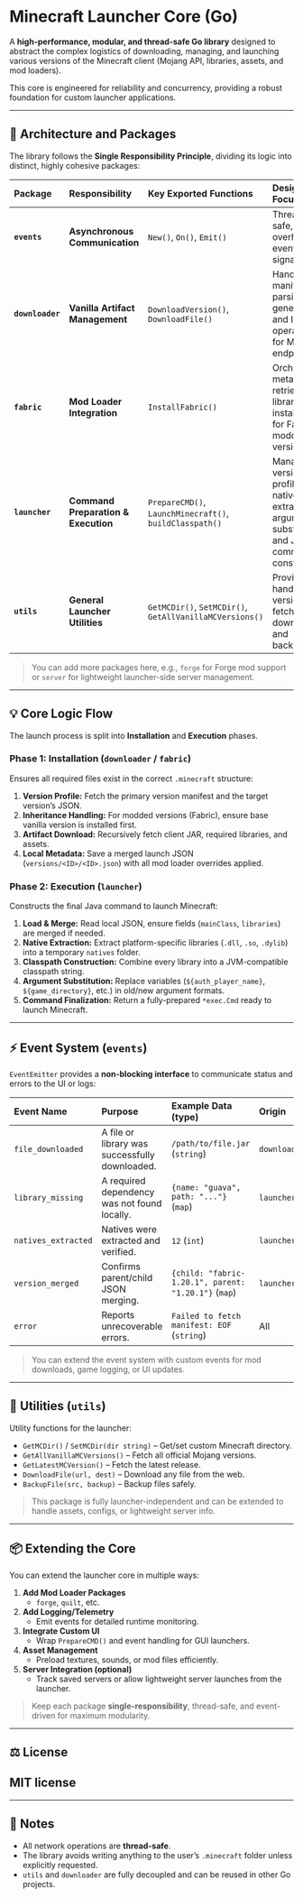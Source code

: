 # Minecraft Launcher Core (Go)

A **high-performance, modular, and thread-safe Go library** designed to abstract the complex logistics of downloading, managing, and launching various versions of the Minecraft client (Mojang API, libraries, assets, and mod loaders).

This core is engineered for reliability and concurrency, providing a robust foundation for custom launcher applications.

---

## 🎯 Architecture and Packages

The library follows the **Single Responsibility Principle**, dividing its logic into distinct, highly cohesive packages:

| Package | Responsibility | Key Exported Functions | Design Focus |
| :--- | :--- | :--- | :--- |
| **`events`** | **Asynchronous Communication** | `New()`, `On()`, `Emit()` | Thread-safe, minimal overhead event signaling. |
| **`downloader`** | **Vanilla Artifact Management** | `DownloadVersion()`, `DownloadFile()` | Handles manifest parsing, URL generation, and I/O operations for Mojang endpoints. |
| **`fabric`** | **Mod Loader Integration** | `InstallFabric()` | Orchestrates metadata retrieval and library installation for Fabric modded versions. |
| **`launcher`** | **Command Preparation & Execution** | `PrepareCMD()`, `LaunchMinecraft()`, `buildClasspath()` | Manages version profiles, native extraction, argument substitution, and JVM command construction. |
| **`utils`** | **General Launcher Utilities** | `GetMCDir()`, `SetMCDir()`, `GetAllVanillaMCVersions()` | Provides file handling, version fetching, downloads, and backups. |

> You can add more packages here, e.g., `forge` for Forge mod support or `server` for lightweight launcher-side server management.

---

## 💡 Core Logic Flow

The launch process is split into **Installation** and **Execution** phases.

### Phase 1: Installation (`downloader` / `fabric`)

Ensures all required files exist in the correct `.minecraft` structure:

1. **Version Profile:** Fetch the primary version manifest and the target version’s JSON.  
2. **Inheritance Handling:** For modded versions (Fabric), ensure base vanilla version is installed first.  
3. **Artifact Download:** Recursively fetch client JAR, required libraries, and assets.  
4. **Local Metadata:** Save a merged launch JSON (`versions/<ID>/<ID>.json`) with all mod loader overrides applied.  

### Phase 2: Execution (`launcher`)

Constructs the final Java command to launch Minecraft:

1. **Load & Merge:** Read local JSON, ensure fields (`mainClass`, `libraries`) are merged if needed.  
2. **Native Extraction:** Extract platform-specific libraries (`.dll`, `.so`, `.dylib`) into a temporary `natives` folder.  
3. **Classpath Construction:** Combine every library into a JVM-compatible classpath string.  
4. **Argument Substitution:** Replace variables (`${auth_player_name}`, `${game_directory}`, etc.) in old/new argument formats.  
5. **Command Finalization:** Return a fully-prepared `*exec.Cmd` ready to launch Minecraft.

---

## ⚡ Event System (`events`)

`EventEmitter` provides a **non-blocking interface** to communicate status and errors to the UI or logs:

| Event Name | Purpose | Example Data (type) | Origin |
| :--- | :--- | :--- | :--- |
| `file_downloaded` | A file or library was successfully downloaded. | `/path/to/file.jar` (`string`) | `downloader` |
| `library_missing` | A required dependency was not found locally. | `{name: "guava", path: "..."}` (`map`) | `launcher` |
| `natives_extracted` | Natives were extracted and verified. | `12` (`int`) | `launcher` |
| `version_merged` | Confirms parent/child JSON merging. | `{child: "fabric-1.20.1", parent: "1.20.1"}` (`map`) | `launcher` |
| `error` | Reports unrecoverable errors. | `Failed to fetch manifest: EOF` (`string`) | All |

> You can extend the event system with custom events for mod downloads, game logging, or UI updates.

---

## 🔧 Utilities (`utils`)

Utility functions for the launcher:

- `GetMCDir()` / `SetMCDir(dir string)` – Get/set custom Minecraft directory.  
- `GetAllVanillaMCVersions()` – Fetch all official Mojang versions.  
- `GetLatestMCVersion()` – Fetch the latest release.  
- `DownloadFile(url, dest)` – Download any file from the web.  
- `BackupFile(src, backup)` – Backup files safely.  

> This package is fully launcher-independent and can be extended to handle assets, configs, or lightweight server info.

---

## 📦 Extending the Core

You can extend the launcher core in multiple ways:

1. **Add Mod Loader Packages**  
   - `forge`, `quilt`, etc.  
2. **Add Logging/Telemetry**  
   - Emit events for detailed runtime monitoring.  
3. **Integrate Custom UI**  
   - Wrap `PrepareCMD()` and event handling for GUI launchers.  
4. **Asset Management**  
   - Preload textures, sounds, or mod files efficiently.  
5. **Server Integration (optional)**  
   - Track saved servers or allow lightweight server launches from the launcher.  

> Keep each package **single-responsibility**, thread-safe, and event-driven for maximum modularity.

---

## ⚖️ License

## MIT license

---

## 📝 Notes

- All network operations are **thread-safe**.  
- The library avoids writing anything to the user’s `.minecraft` folder unless explicitly requested.  
- `utils` and `downloader` are fully decoupled and can be reused in other Go projects.  
